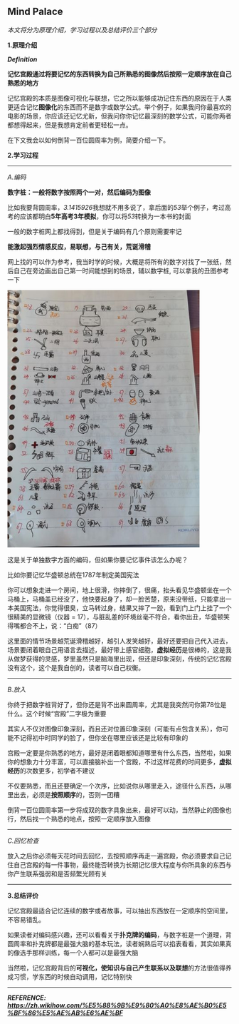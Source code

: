 ## Mind Palace

*本文将分为原理介绍，学习过程以及总结评价三个部分*

**1.原理介绍**


***Definition***

**记忆宫殿通过将要记忆的东西转换为自己所熟悉的图像然后按照一定顺序放在自己熟悉的地方**

记忆宫殿的本质是图像可视化与联想，它之所以能够成功记住东西的原因在于人类更适合记忆**图像化**的东西而不是数字或数学公式。举个例子，如果我问你最喜欢的电影的场景，你应该还记忆尤新，但我问你你记忆最深刻的数学公式，可能你两者都想得起来，但是我想肯定前者更轻松一点。

在下文我会以如何倒背一百位圆周率为例，简要介绍一下。

**2.学习过程**
***
*A.编码*

**数字桩：一般将数字按照两个一对，然后编码为图像**

比如我要背圆周率，*3.1415926*我想就不用多说了，拿后面的*53*举个例子，考过高考的应该都明白**5年高考3年模拟**，你可以将*53*转换为一本书的封面

一般的数字桩网上都找得到，但是关于编码有几个原则需要牢记

**能激起强烈情感反应，易联想，与己有关，荒诞滑稽**

网上找的可以作为参考，我当时学的时候，大概是将所有的数字对找了一张纸，然后自己在旁边画出自己第一时间能想到的场景，辅以数字桩,
可以拿我的丑图参考一下

![](https://github.com/sherlcok314159/learning-system/blob/main/md/Images/mind_palace.jpg)


这是关于单独数字方面的编码，但如果你要记忆事件该怎么办呢？

比如你要记忆华盛顿总统在1787年制定美国宪法

你可以想象走进一个房间，地上很滑，你摔倒了，很痛，抬头看见华盛顿坐在一个马桶上，马桶盖已经没了，他快要起身了，却一脸苦楚，原来没带纸，只能拿出一本美国宪法，你觉得很臭，立马转过身，结果又摔了一跤，看到门上门上挂了一个很精美的显微镜（仪器 = 17），与脏乱差的环境丝毫不符合，看你出丑，华盛顿笑得嘴都合不上，说：“白痴”（87）

这里面的情节场景越荒诞滑稽越好，越引人发笑越好，最好还要把自己代入进去，场景要闭着眼自己用语言去描述，最好带上感官细胞，**虚拟经历**是很棒的，这是我从做梦获得的灵感，梦里虽然只是脑海里出现，但还是印象深刻，传统的记忆宫殿没有这个，这个是我自创的，读者可以自己权衡。
***
*B.放入*

你终于把数字桩背好了，但你还是背不出来圆周率，尤其是我突然问你第78位是什么。这个时候“宫殿”二字极为重要

其实人不仅对图像印象深刻，而且还对位置印象深刻（可能有点包含关系），你可能不记得初中时同学的脸了，但你坐在哪里应该还是比较有印象的

宫殿一定要是你熟悉的地方，最好是闭着眼都知道哪里有什么东西，当然啦，如果你的想象力十分丰富，可以直接脑补出一个宫殿，不过这样花费的时间更多，**虚拟经历**的次数更多，初学者不建议

不仅要熟悉，而且还要确定一个次序，比如说你从哪里走入，途径什么东西，从哪里出去，必须是**按照顺序**的，否则一团糟

倒背一百位圆周率第一步将成双的数字具象出来，最好可以动，当然静止的图像也行，然后找一个熟悉的地点，按照一定顺序放入图像
***
*C.回忆检查*

放入之后你必须每天花时间去回忆，去按照顺序再走一遍宫殿，你必须要求自己记住自己宫殿的每一件事物，最终能否转换为长期记忆很大程度与你所具象的东西与你产生联系强弱和是否频繁光顾有关
***
**3.总结评价**

记忆宫殿最适合记忆连续的数字或者故事，可以抽出东西放在一定顺序的空间里，不容易错乱。

如果读者对编码感兴趣，还可以看看关于**扑克牌的编码**，与数字桩是一个道理，背圆周率和扑克牌都是最强大脑的基本玩法，读者娴熟后可以掐表看看，其实如果真的像选手那样训练，每一个人都可以是最强大脑

当然啦，记忆宫殿背后的**可视化，使知识与自己产生联系以及联想**的方法很值得养成习惯，学东西的时候自动调用，记忆特别快
***
***REFERENCE: https://zh.wikihow.com/%E5%88%9B%E9%80%A0%E8%AE%B0%E5%BF%86%E5%AE%AB%E6%AE%BF***
 
